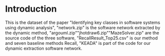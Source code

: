# Introduction
This is the dataset of the paper "Identifying key classes in software systems using dynamic analysis", "network.zip" is the software network extracted by the dynamic method, "argouml.zip""jhotdraw6.zip""MazeSolver.zip" are the source code of the three software, "RecallResult_Top25.csv" is our method and seven baseline methods Recall, "KEADA" is part of the code for our dynamic extraction software network.
